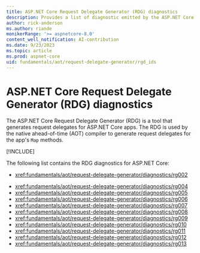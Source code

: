```yaml
---
title: ASP.NET Core Request Delegate Generator (RDG) diagnostics
description: Provides a list of diagnostic emitted by the ASP.NET Core Request Delegate Generator (RDG) for native AOT
author: rick-anderson
ms.author: riande
monikerRange: '>= aspnetcore-8.0'
content_well_notification: AI-contribution
ms.date: 9/23/2023
ms.topic: article
ms.prod: aspnet-core
uid: fundamentals/aot/request-delegate-generator/rgd_ids
---
```

# ASP.NET Core Request Delegate Generator (RDG) diagnostics

The ASP.NET Core Request Delegate Generator (RDG) is a tool that generates request delegates for ASP.NET Core apps. The RDG is used by the native ahead-of-time (AOT) compiler to generate request delegates for the app's `Map` methods.

[!INCLUDE[](~/fundamentals/aot/includes/aot_preview.md)]

The following list contains the RDG diagnostics for ASP.NET Core:

<!--
* <xref:fundamentals/aot/request-delegate-generator/diagnostics/rg001>
-->
* <xref:fundamentals/aot/request-delegate-generator/diagnostics/rg002>
<!--
* <xref:fundamentals/aot/request-delegate-generator/diagnostics/rg003>
-->
* <xref:fundamentals/aot/request-delegate-generator/diagnostics/rg004>
* <xref:fundamentals/aot/request-delegate-generator/diagnostics/rg005>
* <xref:fundamentals/aot/request-delegate-generator/diagnostics/rg006>
* <xref:fundamentals/aot/request-delegate-generator/diagnostics/rg007>
* <xref:fundamentals/aot/request-delegate-generator/diagnostics/rg008>
* <xref:fundamentals/aot/request-delegate-generator/diagnostics/rg009>
* <xref:fundamentals/aot/request-delegate-generator/diagnostics/rg010>
* <xref:fundamentals/aot/request-delegate-generator/diagnostics/rg011>
* <xref:fundamentals/aot/request-delegate-generator/diagnostics/rg012>
* <xref:fundamentals/aot/request-delegate-generator/diagnostics/rg013>
<!--
* <xref:fundamentals/aot/request-delegate-generator/diagnostics/rg014>
* <xref:fundamentals/aot/request-delegate-generator/diagnostics/rg015>
* <xref:fundamentals/aot/request-delegate-generator/diagnostics/rg016>
* <xref:fundamentals/aot/request-delegate-generator/diagnostics/rg017>
* <xref:fundamentals/aot/request-delegate-generator/diagnostics/rg018>
* <xref:fundamentals/aot/request-delegate-generator/diagnostics/rg019>
* <xref:fundamentals/aot/request-delegate-generator/diagnostics/rg020>
* <xref:fundamentals/aot/request-delegate-generator/diagnostics/rg021>
* <xref:fundamentals/aot/request-delegate-generator/diagnostics/rg022>
* <xref:fundamentals/aot/request-delegate-generator/diagnostics/rg023>
* <xref:fundamentals/aot/request-delegate-generator/diagnostics/rg024>
* <xref:fundamentals/aot/request-delegate-generator/diagnostics/rg025> -->
